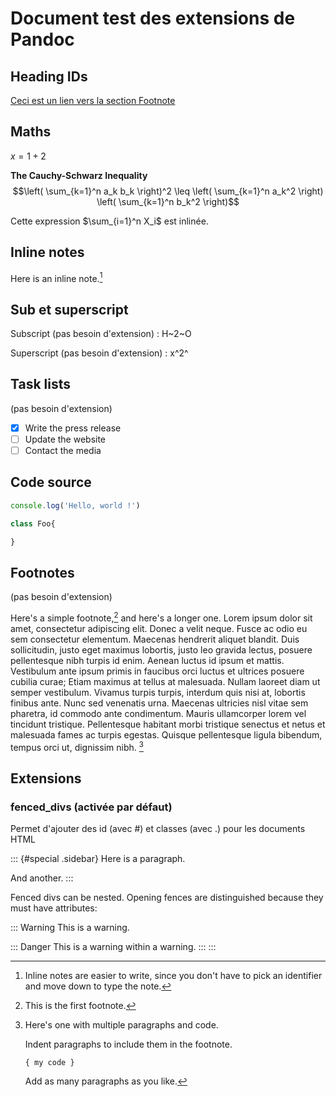 # Document test des extensions de Pandoc

## Heading IDs

[Ceci est un lien vers la section Footnote](#footnotes)

## Maths

$x=1+2$

**The Cauchy-Schwarz Inequality**
$$\left( \sum_{k=1}^n a_k b_k \right)^2 \leq \left( \sum_{k=1}^n a_k^2 \right) \left( \sum_{k=1}^n b_k^2 \right)$$

Cette expression $\sum_{i=1}^n X_i$ est inlinée.

## Inline notes

Here is an inline note.[^1]

## Sub et superscript

Subscript (pas besoin d'extension) : H~2~O

Superscript (pas besoin d'extension) : x^2^

## Task lists

(pas besoin d'extension)

-   [x] Write the press release
-   [ ] Update the website
-   [ ] Contact the media

## Code source

``` js
console.log('Hello, world !')
```

``` php
class Foo{

}
```

## Footnotes

(pas besoin d'extension)

Here's a simple footnote,[^2] and here's a longer one. Lorem ipsum dolor
sit amet, consectetur adipiscing elit. Donec a velit neque. Fusce ac
odio eu sem consectetur elementum. Maecenas hendrerit aliquet blandit.
Duis sollicitudin, justo eget maximus lobortis, justo leo gravida
lectus, posuere pellentesque nibh turpis id enim. Aenean luctus id ipsum
et mattis. Vestibulum ante ipsum primis in faucibus orci luctus et
ultrices posuere cubilia curae; Etiam maximus at tellus at malesuada.
Nullam laoreet diam ut semper vestibulum. Vivamus turpis turpis,
interdum quis nisi at, lobortis finibus ante. Nunc sed venenatis urna.
Maecenas ultricies nisl vitae sem pharetra, id commodo ante condimentum.
Mauris ullamcorper lorem vel tincidunt tristique. Pellentesque habitant
morbi tristique senectus et netus et malesuada fames ac turpis egestas.
Quisque pellentesque ligula bibendum, tempus orci ut, dignissim nibh.
[^3]

## Extensions

### fenced_divs (activée par défaut)

Permet d'ajouter des id (avec #) et classes (avec .) pour les documents
HTML

::: {#special .sidebar}
Here is a paragraph.

And another.
:::

Fenced divs can be nested. Opening fences are distinguished because they
must have attributes:

::: Warning
This is a warning.

::: Danger
This is a warning within a warning.
:::
:::

[^1]: Inline notes are easier to write, since you don't have to pick an
    identifier and move down to type the note.

[^2]: This is the first footnote.

[^3]: Here's one with multiple paragraphs and code.

    Indent paragraphs to include them in the footnote.

    `{ my code }`

    Add as many paragraphs as you like.

